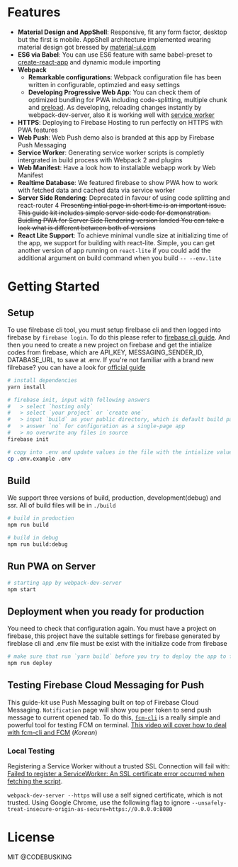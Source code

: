 # Features

- **Material Design and AppShell**: Responsive, fit any form factor, desktop but the first is mobile. AppShell architecture implemented wearing material design got bressed by [material-ui.com](https://material-ui.com)
- **ES6 via Babel**: You can use ES6 feature with same babel-preset to [create-react-app](https://github.com/facebookincubator/create-react-app) and dynamic module importing
- **Webpack**
  - **Remarkable configurations**: Webpack configuration file has been written in configurable, optimzied and easy settings
  - **Developing Progressive Web App**: You can check them of optimized bundling for PWA including code-splitting, multiple chunk and [preload](https://www.npmjs.com/package/preload-webpack-plugin). As developing, reloading changes instantly by webpack-dev-server, also it is working well with [service worker](https://github.com/ragingwind/sw-precache-webpack-dev-plugin)
- **HTTPS**: Deploying to Firebase Hosting to run perfectly on HTTPS with PWA features
- **Web Push**: Web Push demo also is branded at this app by Firebase Push Messaging
- **Service Worker**: Generating service worker scripts is completly intergrated in build process with Webpack 2 and plugins
- **Web Manifest**: Have a look how to installable webapp work by Web Manifest
- **Realtime Database**: We featured firebase to show PWA how to work with fetched data and cached data via service worker
- **Server Side Rendering**: Deprecated in favour of using code splitting and react-router 4 ~~Presenting intial page in short time is an important issue. This guide kit includes
simple server side code for demonstration. Buidling PWA for Server Side Rendering version landed You can take a look what is different between both of versions~~
- **React Lite Support**: To achieve minimal vundle size at initializing time of the app, we support for building with react-lite. Simple, you can get another version of app running on `react-lite` if you could add the additional argument on build command when you build `-- --env.lite`

# Getting Started

## Setup

To use filrebase cli tool, you must setup firelbase cli and then logged into firebase by `firebase login`. To do this please refer to [firebase cli guide](https://firebase.google.com/docs/cli/). And then you need to create a new project on firebase and get the intialize codes from firebase, which are API_KEY, MESSAGING_SENDER_ID, DATABASE_URL, to save at .env. If you're not familiar with a brand new filrebase? you can have a look for [official guide](https://firebase.google.com/docs/web/setup)

```sh
# install dependencies
yarn install

# firebase init, input with following answers
#   > select `hosting only`
#   > select `your project` or `create one`
#   > input `build` as your public directory, which is default build path
#   > answer `no` for configuration as a single-page app
#   > no overwrite any files in source
firebase init

# copy into .env and update values in the file with the intialize value you get from firebase in compliance with loading env as you build
cp .env.example .env
```

## Build

We support three versions of build, production, development(debug) and ssr. All of build files will be in `./build`

```sh
# build in production
npm run build

# build in debug
npm run build:debug
```

## Run PWA on Server

```sh
# starting app by webpack-dev-server
npm start
```

## Deployment when you ready for production

You need to check that configuration again. You must have a project on firebase, this project have the suitable settings for firebase generated by fireblase cli and .env file must be exist with the initialize code from firebase

```sh
# make sure that run `yarn build` before you try to deploy the app to firebase
npm run deploy
```

## Testing Firebase Cloud Messaging for Push

This guide-kit use Push Messaging built on top of Firebase Cloud Messaging. `Notification` page will show you peer token to send push message to current opened tab. To do this, [`fcm-cli`](https://github.com/ragingwind/fcm-cli) is a really simple and powerful tool for testing FCM on terminal. [This video will cover how to deal with fcm-cli and FCM](https://goo.gl/Jx4poC) (*Korean*)

### Local Testing
Registering a Service Worker without a trusted SSL Connection will fail with:  [Failed to register a ServiceWorker: An SSL certificate error occurred when fetching the script](http://goo.gl/lq4gCo). 

`webpack-dev-server --https` will use a self signed certificate, which is not trusted.
Using Google Chrome, use the following flag to ignore `--unsafely-treat-insecure-origin-as-secure=https://0.0.0.0:8080`

# License

MIT @CODEBUSKING
